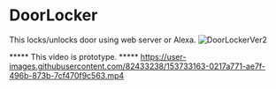 # DoorLocker
This locks/unlocks door using web server or Alexa.
![DoorLockerVer2](https://user-images.githubusercontent.com/82433238/153733196-613c0be2-b818-4104-8b33-01fe0094a9c2.jpg)

***** This video is prototype. *****
https://user-images.githubusercontent.com/82433238/153733163-0217a771-ae7f-496b-873b-7cf470f9c563.mp4

